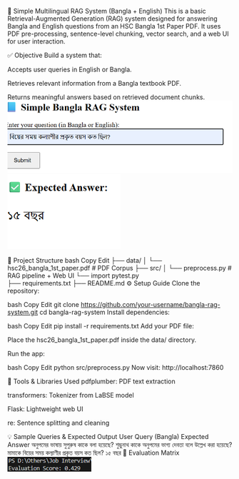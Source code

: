 📘 Simple Multilingual RAG System (Bangla + English)
This is a basic Retrieval-Augmented Generation (RAG) system designed for answering Bangla and English questions from an HSC Bangla 1st Paper PDF. It uses PDF pre-processing, sentence-level chunking, vector search, and a web UI for user interaction.

✅ Objective
Build a system that:

Accepts user queries in English or Bangla.

Retrieves relevant information from a Bangla textbook PDF.

Returns meaningful answers based on retrieved document chunks.
![alt text](image-1.png)
![alt text](image-2.png)

📂 Project Structure
bash
Copy
Edit
├── data/
│   └── hsc26_bangla_1st_paper.pdf       # PDF Corpus
├── src/
│   └── preprocess.py                    # RAG pipeline + Web UI
    └── import pytest.py                  
├── requirements.txt
├── README.md
⚙️ Setup Guide
Clone the repository:

bash
Copy
Edit
git clone https://github.com/your-username/bangla-rag-system.git
cd bangla-rag-system
Install dependencies:

bash
Copy
Edit
pip install -r requirements.txt
Add your PDF file:

Place the hsc26_bangla_1st_paper.pdf inside the data/ directory.

Run the app:

bash
Copy
Edit
python src/preprocess.py
Now visit: http://localhost:7860

📌 Tools & Libraries Used
pdfplumber: PDF text extraction

transformers: Tokenizer from LaBSE model

Flask: Lightweight web UI

re: Sentence splitting and cleaning

💡 Sample Queries & Expected Output
User Query (Bangla)	Expected Answer
অনুপমের ভাষায় সুপুরুষ কাকে বলা হয়েছে?	শুম্ভুনাথ
কাকে অনুপমের ভাগ্য দেবতা বলে উল্লেখ করা হয়েছে?	মামাকে
বিয়ের সময় কল্যাণীর প্রকৃত বয়স কত ছিল?	১৫ বছর
🧠 Evaluation Matrix
![alt text](image.png)